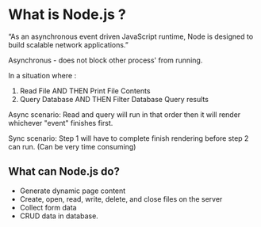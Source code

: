 # What is Node.js ? 

“As an asynchronous event driven JavaScript runtime, Node is designed to build scalable network applications.”

Asynchronus - does not block other process' from running.

In a situation where :
1. Read File AND THEN Print File Contents
2. Query Database AND THEN Filter Database Query results

Async scenario:
Read and query will run in that order then it will render whichever "event" finishes first.

Sync scenario:
Step 1 will have to complete finish rendering before step 2 can run.
(Can be very time consuming)

## What can Node.js do? 
* Generate dynamic page content
* Create, open, read, write, delete, and close files on the server
* Collect form data
* CRUD data in database.

